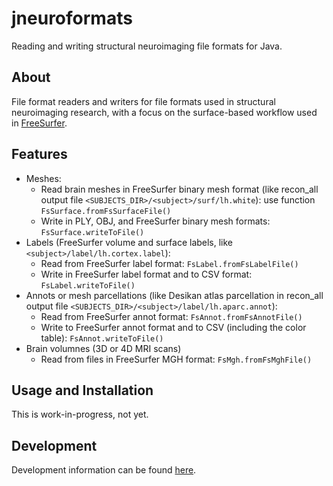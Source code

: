 # jneuroformats
Reading and writing structural neuroimaging file formats for Java.

## About

File format readers and writers for file formats used in structural neuroimaging research, with a focus on the
surface-based workflow used in [FreeSurfer](https://freesurfer.net).

## Features

* Meshes:
  - Read brain meshes in FreeSurfer binary mesh format (like recon_all output file `<SUBJECTS_DIR>/<subject>/surf/lh.white`): use function `FsSurface.fromFsSurfaceFile()`
  - Write in PLY, OBJ, and FreeSurfer binary mesh formats: `FsSurface.writeToFile()`
* Labels (FreeSurfer volume and surface labels, like `<subject>/label/lh.cortex.label`):
  - Read from FreeSurfer label format:  `FsLabel.fromFsLabelFile()`
  - Write in FreeSurfer label format and to CSV format: `FsLabel.writeToFile()`
* Annots or mesh parcellations (like Desikan atlas parcellation in recon_all output file `<SUBJECTS_DIR>/<subject>/label/lh.aparc.annot`):
  - Read from FreeSurfer annot format: `FsAnnot.fromFsAnnotFile()`
  - Write to FreeSurfer annot format and to CSV (including the color table):  `FsAnnot.writeToFile()`
* Brain volumnes (3D or 4D MRI scans)
  - Read from files in FreeSurfer MGH format: `FsMgh.fromFsMghFile()`

## Usage and Installation

This is work-in-progress, not yet.


## Development

Development information can be found [here](./jneuroformats/README_dev.md).

